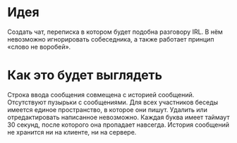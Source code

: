 # Идея 
Создать чат, переписка в котором будет подобна разговору IRL. В нём невозможно игнорировать собеседника, а также работает принцип «слово не воробей». 

# Как это будет выглядеть
Строка ввода сообщения совмещена с историей сообщений. Отсутствуют пузырьки с сообщениями. Для всех участников беседы имеется единое пространство, в которое они пишут. Удалить или отредактировать написанное невозможно. Каждая буква имеет таймаут 30 секунд, после которого она пропадает навсегда. История сообщений не хранится ни на клиенте, ни на сервере.
